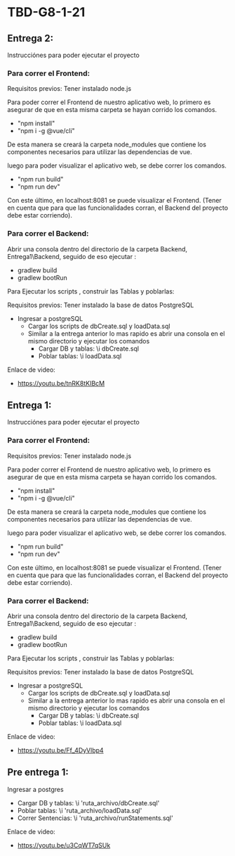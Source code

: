 # TBD-G8-1-21

## Entrega 2:

Instrucciónes para poder ejecutar el proyecto

### Para correr el Frontend:

Requisitos previos: Tener instalado node.js

Para poder correr el Frontend de nuestro aplicativo web, lo primero es asegurar de que en esta misma carpeta se hayan corrido los comandos.

- "npm install"
- "npm i -g @vue/cli"

De esta manera se creará la carpeta node_modules que contiene los componentes necesarios para utilizar las dependencias de vue.

luego para poder visualizar el aplicativo web, se debe correr los comandos.
- "npm run build"
- "npm run dev"

Con este último, en localhost:8081 se puede visualizar el Frontend. (Tener en cuenta que para que las funcionalidades corran, el Backend del proyecto debe estar corriendo).

### Para correr el Backend:

Abrir una consola dentro del directorio de la carpeta Backend, Entrega1\Backend, seguido de eso ejecutar :

- gradlew build
- gradlew bootRun

Para Ejecutar los scripts , construir las Tablas y poblarlas:

Requisitos previos: Tener instalado la base de datos PostgreSQL 

- Ingresar a postgreSQL
    - Cargar los scripts de dbCreate.sql y loadData.sql
    - Similar a la entrega anterior lo mas rapido es abrir una consola en el mismo directorio y ejecutar los comandos
        - Cargar DB y tablas: \i dbCreate.sql
        - Poblar tablas: \i loadData.sql

Enlace de video:

- https://youtu.be/tnRK8tKIBcM


## Entrega 1:

Instrucciónes para poder ejecutar el proyecto

### Para correr el Frontend:

Requisitos previos: Tener instalado node.js

Para poder correr el Frontend de nuestro aplicativo web, lo primero es asegurar de que en esta misma carpeta se hayan corrido los comandos.

- "npm install"
- "npm i -g @vue/cli"

De esta manera se creará la carpeta node_modules que contiene los componentes necesarios para utilizar las dependencias de vue.

luego para poder visualizar el aplicativo web, se debe correr los comandos.
- "npm run build"
- "npm run dev"

Con este último, en localhost:8081 se puede visualizar el Frontend. (Tener en cuenta que para que las funcionalidades corran, el Backend del proyecto debe estar corriendo).

### Para correr el Backend:

Abrir una consola dentro del directorio de la carpeta Backend, Entrega1\Backend, seguido de eso ejecutar :

- gradlew build
- gradlew bootRun

Para Ejecutar los scripts , construir las Tablas y poblarlas:

Requisitos previos: Tener instalado la base de datos PostgreSQL 

- Ingresar a postgreSQL
    - Cargar los scripts de dbCreate.sql y loadData.sql
    - Similar a la entrega anterior lo mas rapido es abrir una consola en el mismo directorio y ejecutar los comandos
        - Cargar DB y tablas: \i dbCreate.sql
        - Poblar tablas: \i loadData.sql

Enlace de video:

- https://youtu.be/Ff_4DyVlbp4


## Pre entrega 1:

Ingresar a postgres

- Cargar DB y tablas: \i 'ruta_archivo/dbCreate.sql'
- Poblar tablas: \i 'ruta_archivo/loadData.sql'
- Correr Sentencias: \i 'ruta_archivo/runStatements.sql'

Enlace de video:

- https://youtu.be/u3CqWT7qSUk
